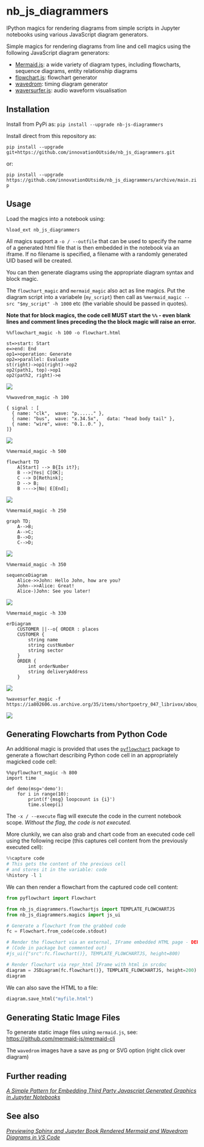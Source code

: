 # nb_js_diagrammers

IPython magics for rendering diagrams from simple scripts in Jupyter notebooks using various JavaScript diagram generators.

Simple magics for rendering diagrams from line and cell magics using the following JavaScript diagram generators:

- [Mermaid.js](https://mermaid-js.github.io/mermaid/#/): a wide variety of diagram types, including flowcharts, sequence diagrams, entity relationship diagrams
- [flowchart.js](http://flowchart.js.org/): flowchart generator
- [wavedrom](https://github.com/wavedrom/wavedrom): timing diagram generator
- [waversurfer.js](https://wavesurfer-js.org/): audio waveform visualisation

## Installation

Install from PyPi as: `pip install --upgrade nb-js-diagrammers`

Install direct from this repository as:

`pip install --upgrade git+https://github.com/innovationOUtside/nb_js_diagrammers.git`

or:

`pip install --upgrade https://github.com/innovationOUtside/nb_js_diagrammers/archive/main.zip`

## Usage

Load the magics into a notebook using:

`%load_ext nb_js_diagrammers`


All magics support a `-o / --outfile` that can be used to specify the name of a generated html file that is then embedded in the notebook via an iframe. If no filename is specified, a filename with a randomly generated UID based will be created.
 
You can then generate diagrams using the appropriate diagram syntax and block magic.

The `flowchart_magic` and `mermaid_magic` also act as line magics. Put the diagram script into a variabele (`my_script`) then call as `%mermaid_magic --src "$my_script" -h 1000` etc (the variable should be passed in quotes).

__Note that for block magics, the code cell MUST start the `%%` - even blank lines and comment lines preceding the the block magic will raise an error.__

```text
%%flowchart_magic -h 100 -o flowchart.html

st=>start: Start
e=>end: End
op1=>operation: Generate
op2=>parallel: Evaluate
st(right)->op1(right)->op2
op2(path1, top)->op1
op2(path2, right)->e
```

![](images/js_diag_magic_flowchart.png)

```text
%%wavedrom_magic -h 100

{ signal : [
  { name: "clk",  wave: "p......" },
  { name: "bus",  wave: "x.34.5x",   data: "head body tail" },
  { name: "wire", wave: "0.1..0." },
]}
```

![](images/js_diag_magic_wavedrom.png)

```text
%%mermaid_magic -h 500

flowchart TD
    A[Start] --> B{Is it?};
    B -->|Yes| C[OK];
    C --> D[Rethink];
    D --> B;
    B ---->|No| E[End];
```

![](images/js_diag_magic_mermaid0.png)

```text
%%mermaid_magic -h 250

graph TD;
    A-->B;
    A-->C;
    B-->D;
    C-->D;
```

![](images/js_diag_magic_mermaid1.png)

```text
%%mermaid_magic -h 350

sequenceDiagram
    Alice->>John: Hello John, how are you?
    John-->>Alice: Great!
    Alice-)John: See you later!
```

![](images/js_diag_magic_mermaid2.png)

```text
%%mermaid_magic -h 330

erDiagram
    CUSTOMER ||--o{ ORDER : places
    CUSTOMER {
        string name
        string custNumber
        string sector
    }
    ORDER {
        int orderNumber
        string deliveryAddress
    }
```

![](images/js_diag_magic_mermaid3.png)

```text
%wavesurfer_magic -f https://ia802606.us.archive.org/35/items/shortpoetry_047_librivox/abou_ben_adhem_hunt_mlb.mp3
```

![](images/js_diag_magicwavesurfer.png)

## Generating Flowcharts from Python Code

An additional magic is provided that uses the [`pyflowchart`](https://github.com/cdfmlr/pyflowchart/) package to generate a flowchart describing Python code cell in an appropriately magicked code cell:

```text
%%pyflowchart_magic -h 800
import time

def demo(msg='demo'):
    for i in range(10):
        print(f'{msg} loopcount is {i}')
        time.sleep(i)
```

The `-x / --execute` flag will execute the code in the current notebook scope. *Without the flag, the code is not executed.*

More clunkily, we can also grab and chart code from an executed code cell using the following recipe (this captures cell content from the previously executed cell):

```python
%%capture code
# This gets the content of the previous cell
# and stores it in the variable: code
%history -l 1
```

We can then render a flowchart from the captured code cell content:

```python
from pyflowchart import Flowchart

from nb_js_diagrammers.flowchartjs import TEMPLATE_FLOWCHARTJS
from nb_js_diagrammers.magics import js_ui

# Generate a flowchart from the grabbed code
fc = Flowchart.from_code(code.stdout)

# Render the flowchart via an external, IFrame embedded HTML page - DEPRECATED
# (Code in package but commented out)
#js_ui({"src":fc.flowchart()}, TEMPLATE_FLOWCHARTJS, height=800)

# Render flowchart via repr_html IFrame with html in srcdoc
diagram = JSDiagram(fc.flowchart()}, TEMPLATE_FLOWCHARTJS, height=200)
diagram
```

We can also save the HTML to a file:

```python
diagram.save_html("myfile.html")
```

## Generating Static Image Files

To generate static image files using `mermaid.js`, see: https://github.com/mermaid-js/mermaid-cli

The `wavedrom` images have a save as png or SVG option (right click over diagram)

## Further reading

[*A Simple Pattern for Embedding Third Party Javascript Generated Graphics in Jupyter Notebooks*](https://blog.ouseful.info/2021/09/30/a-simple-pattern-for-embedding-third-party-javascript-generated-graphics-in-jupyter-notebools/)

## See also

[*Previewing Sphinx and Jupyter Book Rendered Mermaid and Wavedrom Diagrams in VS Code*](https://blog.ouseful.info/2021/11/02/previewing-sphinx-and-jupyter-book-rendered-mermaid-and-wavedrom-diagrams-in-vs-code/)
